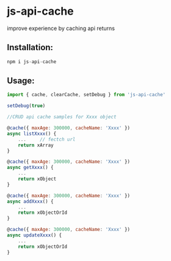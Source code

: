 # js-api-cache 

improve experience by caching api returns


## Installation:

```javascript
npm i js-api-cache
```

## Usage:

```javascript
import { cache, clearCache, setDebug } from 'js-api-cache'

setDebug(true)

//CRUD api cache samples for Xxxx object

@cache({ maxAge: 300000, cacheName: 'Xxxx' })
async listXxxx() {
	... 	// fectch url
    return xArray
}

@cache({ maxAge: 300000, cacheName: 'Xxxx' })
async getXxxx() {
	...
    return xObject
}

@cache({ maxAge: 300000, cacheName: 'Xxxx' })
async addXxxx() {
	...
    return xObjectOrId
}  

@cache({ maxAge: 300000, cacheName: 'Xxxx' })
async updateXxxx() {
	...
    return xObjectOrId
}  
```
